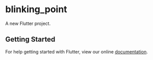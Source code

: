 # blinking_point

A new Flutter project.

## Getting Started

For help getting started with Flutter, view our online
[documentation](https://flutter.io/).
